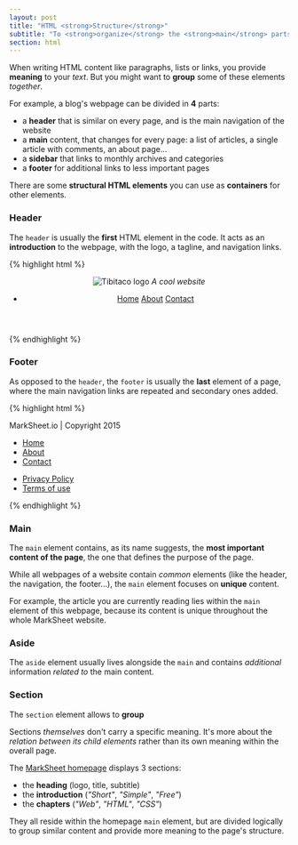 ```yaml
---
layout: post
title: "HTML <strong>Structure</strong>"
subtitle: "To <strong>organize</strong> the <strong>main</strong> parts of your webpage"
section: html
---
```


When writing HTML content like paragraphs, lists or links, you provide **meaning** to your _text_. But you might want to **group** some of these elements _together_.

For example, a blog's webpage can be divided in  **4** parts:

* a **header** that is similar on every page, and is the main navigation of the website
* a **main** content, that changes for every page: a list of articles, a single article with comments, an about page...
* a **sidebar** that links to monthly archives and categories
* a **footer** for additional links to less important pages

There are some **structural HTML elements** you can use as **containers** for other elements.

### Header

The `header` is usually the **first** HTML element in the code. It acts as an **introduction** to the webpage, with the logo, a tagline, and navigation links.

{% highlight html %}
<header>
  <p>
    <a>
      <img src="my-logo.jpg" alt="Tibitaco logo">
    </a>
    <em>A cool website</em>
  </p>
  <ul>
    <li>
      <a href="home.html">Home</a>
      <a href="about.html">About</a>
      <a href="contact.html">Contact</a>
    </li>
  </ul>
</header>
{% endhighlight %}

### Footer

As opposed to the `header`, the `footer` is usually the **last** element of a page, where the main navigation links are repeated and secondary ones added.

{% highlight html %}
<footer>
  <p>MarkSheet.io | Copyright 2015</p>
  <ul>
    <li>
      <a href="home.html">Home</a>
    </li>
    <li>
      <a href="about.html">About</a>
    </li>
    <li>
      <a href="contact.html">Contact</a>
    </li>
  </ul>
  <ul>
    <li>
      <a href="privacy-policy.html">Privacy Policy</a>
    </li>
    <li>
      <a href="terms-of-use.html">Terms of use</a>
    </li>
  </ul>
</footer>
{% endhighlight %}

### Main

The `main` element contains, as its name suggests, the **most important content of the page**, the one that defines the purpose of the page.

While all webpages of a website contain _common_ elements (like the header, the navigation, the footer...), the `main` element focuses on **unique** content.

For example, the article you are currently reading lies within the `main` element of this webpage, because its content is unique throughout the whole MarkSheet website.

### Aside

The `aside` element usually lives alongside the `main` and contains _additional_ information _related to_ the main content.

### Section

The `section` element allows to **group** 

Sections _themselves_ don't carry a specific meaning. It's more about the _relation between its child elements_ rather than its own meaning within the overall page.

The [MarkSheet homepage](/index.html) displays 3 sections:

* the **heading** (logo, title, subtitle)
* the **introduction** (_"Short"_, _"Simple"_, _"Free"_)
* the **chapters** (_"Web"_, _"HTML"_, _"CSS"_)

They all reside within the homepage `main` element, but are divided logically to group similar content and provide more meaning to the page's structure.



